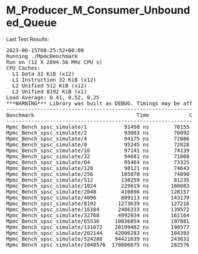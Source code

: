 # M_Producer_M_Consumer_Unbounded_Queue
Last Test Results:

<pre>
2023-06-15T08:25:52+00:00
Running ./MpmcBenchmark
Run on (12 X 2894.56 MHz CPU s)
CPU Caches:
  L1 Data 32 KiB (x12)
  L1 Instruction 32 KiB (x12)
  L2 Unified 512 KiB (x12)
  L3 Unified 8192 KiB (x1)
Load Average: 0.41, 0.52, 0.25
***WARNING*** Library was built as DEBUG. Timings may be affected.
---------------------------------------------------------------------------
Benchmark                                 Time             CPU   Iterations
---------------------------------------------------------------------------
Mpmc_Bench_spsc_simulate/1            91450 ns        70155 ns         9880
Mpmc_Bench_spsc_simulate/2            93083 ns        70892 ns         9754
Mpmc_Bench_spsc_simulate/4            94175 ns        72086 ns         9586
Mpmc_Bench_spsc_simulate/8            95245 ns        72828 ns         9228
Mpmc_Bench_spsc_simulate/16           97141 ns        74139 ns         8544
Mpmc_Bench_spsc_simulate/32           94681 ns        71008 ns         9566
Mpmc_Bench_spsc_simulate/64           95464 ns        73325 ns         9938
Mpmc_Bench_spsc_simulate/128          98121 ns        74643 ns         9222
Mpmc_Bench_spsc_simulate/256         105070 ns        74890 ns         9785
Mpmc_Bench_spsc_simulate/512         130259 ns        81235 ns         8102
Mpmc_Bench_spsc_simulate/1024        229619 ns       108083 ns         6386
Mpmc_Bench_spsc_simulate/2048        410896 ns       128157 ns         5735
Mpmc_Bench_spsc_simulate/4096        809113 ns       143179 ns         4948
Mpmc_Bench_spsc_simulate/8192       1273639 ns       127216 ns         3924
Mpmc_Bench_spsc_simulate/16384      2486333 ns       139572 ns         4906
Mpmc_Bench_spsc_simulate/32768      4992034 ns       161164 ns         1000
Mpmc_Bench_spsc_simulate/65536     10036854 ns       197881 ns         1000
Mpmc_Bench_spsc_simulate/131072    20199482 ns       190577 ns         1000
Mpmc_Bench_spsc_simulate/262144    42006283 ns       184393 ns          100
Mpmc_Bench_spsc_simulate/524288    94421639 ns       243632 ns          100
Mpmc_Bench_spsc_simulate/1048576  178806675 ns       282576 ns          100
</pre>
